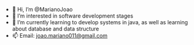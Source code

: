 - 👋 Hi, I’m @MarianoJoao
- 👀 I’m interested in software development stages
- 🌱 I’m currently learning to develop systems in java, as well as learning about database and data structure
- 📫 Email: joao.mariano011@gmail.com
